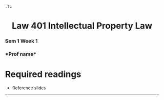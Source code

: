 ```{=ms}
.TL
```

<h1 align="center">Law 401 Intellectual Property Law</h1>
<h3>Sem 1 Week 1</h3>
<h3>*Prof name*</h3>

# Required readings

* Reference slides   

---
